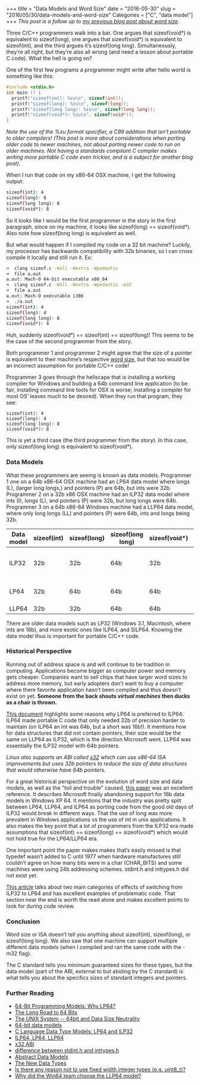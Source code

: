 +++
title = "Data Models and Word Size"
date = "2016-05-30"
slug = "2016/05/30/data-models-and-word-size"
Categories = ["C", "data model"]
+++
*This post is a follow up to
[my previous blog post about word size](/blog/2016/05/15/whats-in-a-word/).*

Three C/C++ programmers walk into a bar.  One argues that sizeof(void\*) is
equivalent to sizeof(long), one argues that sizeof(void\*) is equivalent to
sizeof(int), and the third argues it’s sizeof(long long).  Simultaneously,
they’re all right, but they’re also all wrong (and need a lesson about portable
C code).  What the hell is going on?

One of the first few programs a programmer might write after hello world is
something like this:

```c
#include <stdio.h>
int main () {
  printf("sizeof(int): %zu\n", sizeof(int));
  printf("sizeof(long): %zu\n", sizeof(long));
  printf("sizeof(long long): %zu\n", sizeof(long long));
  printf("sizeof(void*): %zu\n", sizeof(void*));
}
```

*Note the use of the %zu format specifier, a C99 addition that isn’t portable to
older compilers!  (This post is more about considerations when porting older
code to newer machines, not about porting newer code to run on older machines.
Not having a standards compliant C compiler makes writing more portable C code
even trickier, and is a subject for another blog post).*

When I run that code on my x86-64 OSX machine, I get the following output:

```sh
sizeof(int): 4
sizeof(long): 8
sizeof(long long): 8
sizeof(void*): 8
```

So it looks like I would be the first programmer in the story in the first
paragraph, since on my machine, it looks like sizeof(long) == sizeof(void\*).
Also note how sizeof(long long) is equivalent as well.

But what would happen if I compiled my code on a 32 bit machine?  Luckily, my
processor has backwards compatibility with 32b binaries, so I can cross compile
it locally and still run it. Ex:

```sh
➜  clang sizeof.c -Wall -Wextra -Wpedantic
➜  file a.out
a.out: Mach-O 64-bit executable x86_64
➜  clang sizeof.c -Wall -Wextra -Wpedantic -m32
➜  file a.out
a.out: Mach-O executable i386
➜  ./a.out
sizeof(int): 4
sizeof(long): 4
sizeof(long long): 8
sizeof(void*): 4
```

Huh, suddenly sizeof(void\*) == sizeof(int) == sizeof(long)!  This seems
to be the case of the second programmer from the story.

Both programmer 1 and programmer 2 might agree that the size of a pointer is
equivalent to their machine’s respective
[word size](/blog/2016/05/15/whats-in-a-word/),
but that too would be an incorrect assumption for portable C/C++ code!

Programmer 3 goes through the hellscape that is installing a working compiler
for Windows and building a 64b command line application (to be fair, installing
command line tools for OSX is worse; installing a compiler for most OS’ leaves
much to be desired).  When they run that program, they see:

```
sizeof(int): 4
sizeof(long): 4
sizeof(long long): 8
sizeof(void*): 8
```

This is yet a third case (the third programmer from the story).  In this case,
only sizeof(long long) is equivalent to sizeof(void\*).

### Data Models

What these programmers are seeing is known as data models.  Programmer 1 one on
a 64b x86-64 OSX machine had an LP64 data model where longs (L), (larger long
longs,) and pointers (P) are 64b, but ints were 32b.  Programmer 2 on a 32b x86
OSX machine had an ILP32 data model where ints (I), longs (L), and pointers (P)
were 32b, but long longs were 64b.  Programmer 3 on a 64b x86-64 Windows
machine had a LLP64 data model, where only long longs (LL) and pointers (P)
were 64b, ints and longs being 32b.

**Data model** | **sizeof(int)** | **sizeof(long)** | **sizeof(long long)** | **sizeof(void\*)** | **example**
--- | --- | --- | --- | --- | ---
ILP32 | 32b | 32b | 64b | 32b | Win32, i386 OSX & Linux
LP64 | 32b | 64b | 64b | 64b | x86-64 OSX & Linux
LLP64 | 32b | 32b | 64b | 64b | Win64

There are older data models such as LP32 (Windows 3.1, Macintosh, where ints
are 16b), and more exotic ones like ILP64, and SILP64.  Knowing the data model
thus is important for portable C/C++ code.

### Historical Perspective

Running out of address space is and will continue to be tradition in computing.
Applications become bigger as computer power and memory gets cheaper.
Companies want to sell chips that have larger word sizes to address more
memory, but early adopters don’t want to buy a computer where there favorite
application hasn’t been compiled and thus doesn’t exist on yet.  **Someone from
the back shouts *virtual machines* then ducks as a chair is thrown.**

[This document](http://www.unix.org/version2/whatsnew/lp64_wp.html)
highlights some reasons why LP64 is preferred to ILP64: ILP64
made portable C code that only needed 32b of precision harder to maintain (on
ILP64 an int was 64b, but a short was 16b!).  It mentions how for data
structures that did not contain pointers, their size would be the same on LLP64
as ILP32, which is the direction Microsoft went.  LLP64 was essentially the
ILP32 model with 64b pointers.

*Linux also supports an ABI called
[x32](https://en.wikipedia.org/wiki/X32_ABI)
which can use x86-64 ISA improvements but uses 32b pointers to reduce the size
of data structures that would otherwise have 64b pointers.*

For a great historical perspective on the evolution of word size and data
models, as well as the "toil and trouble" caused,
[this paper](https://queue.acm.org/detail.cfm?id=1165766)
was an excellent reference.  It describes Microsoft finally abandoning support
for 16b data models in Windows XP 64.  It mentions that the industry was pretty
split between LP64, LLP64, and ILP64 as porting code from the good old days of
ILP32 would break in different ways.  That the use of long was more prevalent
in Windows applications vs the use of int in unix applications.  It also makes
the key point that a lot of programmers from the ILP32 era made assumptions
that sizeof(int) == sizeof(long) == sizeof(void\*) which would not hold true
for the LP64/LLP64 era.

One important point the paper makes makes that’s easily missed is that typedef
wasn’t added to C until 1977 when hardware manufactures still couldn’t agree on
how many bits were in a char (CHAR\_BITS) and some machines were using 24b
addressing schemes.  stdint.h and inttypes.h did not exist yet.

[This article](/blog/2016/05/15/whats-in-a-word/)
talks about two main categories of effects of switching from ILP32 to LP64 and
has excellent examples of problematic code.  That section near the end is worth
the read alone and makes excellent points to look for during code review.

### Conclusion

Word size or ISA doesn’t tell you anything about sizeof(int), sizeof(long), or
sizeof(long long).  We also saw that one machine can support multiple different
data models (when I compiled and ran the same code with the -m32 flag).

The C standard tells you minimum guaranteed sizes for these types, but the data
model (part of the ABI, external to but abiding by the C standard) is what
tells you about the specifics sizes of standard integers and pointers.

### Further Reading
* [64-Bit Programming Models: Why LP64?](http://www.unix.org/version2/whatsnew/lp64_wp.html)
* [The Long Road to 64 Bits](https://queue.acm.org/detail.cfm?id=1165766)
* [The UNIX System -- 64bit and Data Size Neutrality](http://www.unix.org/whitepapers/64bit.html)
* [64-bit data models](https://en.wikipedia.org/wiki/64-bit_computing#64-bit_data_models)
* [C Language Data Type Models: LP64 and ILP32](https://docs.oracle.com/cd/E19620-01/805-3024/lp64-1/index.html)
* [ILP64, LP64, LLP64](https://blogs.oracle.com/nike/entry/ilp64_lp64_llp64)
* [x32 ABI](https://en.wikipedia.org/wiki/X32_ABI)
* [difference between stdint.h and inttypes.h](http://stackoverflow.com/a/9162072)
* [Abstract Data Models](https://msdn.microsoft.com/en-us/library/windows/desktop/aa384083%28v=vs.85%29.aspx)
* [The New Data Types](https://msdn.microsoft.com/en-us/library/windows/desktop/aa384264%28v=vs.85%29.aspx)
* [Is there any reason not to use fixed width integer types (e.g. uint8_t)?](http://stackoverflow.com/a/13413892)
* [Why did the Win64 team choose the LLP64 model?](https://blogs.msdn.microsoft.com/oldnewthing/20050131-00/?p=36563/)

